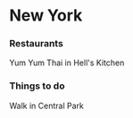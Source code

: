 # New York

### Restaurants
Yum Yum Thai in Hell's Kitchen

### Things to do

Walk in Central Park

